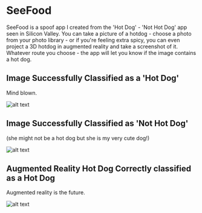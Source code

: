 # SeeFood

SeeFood is a spoof app I created from the 'Hot Dog' - 'Not Hot Dog' app seen in Silicon Valley. You can take a picture of a hotdog - choose a photo from your photo library - or if you're feeling extra spicy, you can even project a 3D hotdog in augmented reality and take a screenshot of it. Whatever route you choose - the app will let you know if the image contains a hot dog.

## Image Successfully Classified as a 'Hot Dog'
Mind blown.

![alt text](https://github.com/emilyCheroske/SeeFood/blob/master/AppScreenshots/itsAHotDog.PNG)

## Image Successfully Classified as 'Not Hot Dog'
(she might not be a hot dog but she is my very cute dog!)

![alt text](https://github.com/emilyCheroske/SeeFood/blob/master/AppScreenshots/notAHotDogButACuteDog.PNG)

## Augmented Reality Hot Dog Correctly classified as a Hot Dog
Augmented reality is the future.

![alt text](https://github.com/emilyCheroske/SeeFood/blob/master/AppScreenshots/augmentedRealityHotDog.PNG)